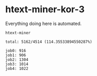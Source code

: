 # htext-miner-kor-3

Everything doing here is automated.

```
htext-miner

total: 5162/4514 (114.35533894550287%)

job0: 916
job1: 906
job2: 1304
job3: 1014
job4: 1022
```